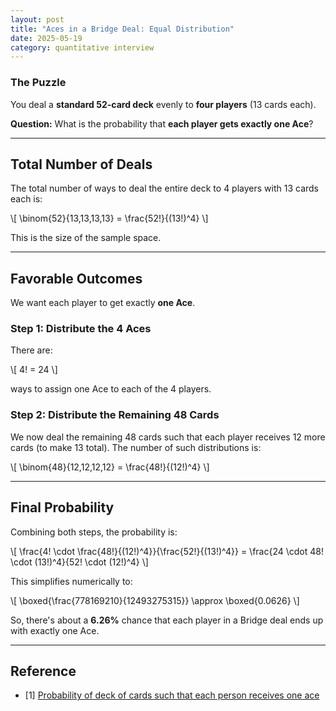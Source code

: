 ```yaml
---
layout: post
title: "Aces in a Bridge Deal: Equal Distribution"
date: 2025-05-19
category: quantitative interview
---
```


### The Puzzle

You deal a **standard 52-card deck** evenly to **four players** (13 cards each).

**Question:** What is the probability that **each player gets exactly one Ace**?

---

## Total Number of Deals

The total number of ways to deal the entire deck to 4 players with 13 cards each is:

\\[
\binom{52}{13,13,13,13} = \frac{52!}{(13!)^4}
\\]

This is the size of the sample space.

---

## Favorable Outcomes

We want each player to get exactly **one Ace**.

### Step 1: Distribute the 4 Aces

There are:

\\[
4! = 24
\\]

ways to assign one Ace to each of the 4 players.

### Step 2: Distribute the Remaining 48 Cards

We now deal the remaining 48 cards such that each player receives 12 more cards (to make 13 total). The number of such distributions is:

\\[
\binom{48}{12,12,12,12} = \frac{48!}{(12!)^4}
\\]

---

## Final Probability

Combining both steps, the probability is:

\\[
\frac{4! \cdot \frac{48!}{(12!)^4}}{\frac{52!}{(13!)^4}} = \frac{24 \cdot 48! \cdot (13!)^4}{52! \cdot (12!)^4}
\\]

This simplifies numerically to:

\\[
\boxed{\frac{778169210}{12493275315}} \approx \boxed{0.0626}
\\]

So, there's about a **6.26%** chance that each player in a Bridge deal ends up with exactly one Ace.

---

## Reference

* [1] [Probability of deck of cards such that each person receives one ace](https://math.stackexchange.com/questions/2521017/probability-of-deck-of-cards-such-that-each-person-receives-one-ace)